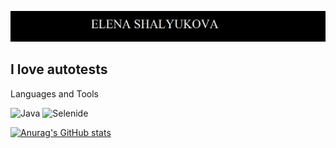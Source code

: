 ![Header](assets/Безымянный.png)

## I love autotests

Languages and Tools

![Java](https://img.shields.io/badge/-Java-008?style=for-the-badge&logo=java&logoColor=00aaff)
![Selenide](https://img.shields.io/badge/-Selenide-008?style=for-the-badge&logo=flutter&logoColor=47C5FB)


[![Anurag's GitHub stats](https://github-readme-stats.vercel.app/api?username=aletcas&show_icons=true&theme=cobalt)](https://github.com/anuraghazra/github-readme-stats&count_private=true)